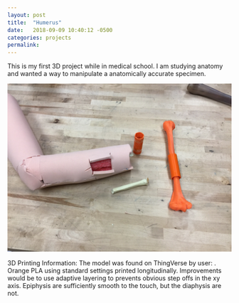 ```yaml
---
layout: post
title:  "Humerus"
date:   2018-09-09 10:40:12 -0500
categories: projects
permalink:
---
```


This is my first 3D project while in medical school. I am studying anatomy and wanted a way to manipulate a anatomically accurate specimen.

![image](/assests/posts/humerus_1.jpg)

3D Printing Information:
The model was found on ThingVerse by user: <here>.  
Orange PLA using standard settings printed longitudinally. Improvements would be to use adaptive layering to prevents obvious step offs in the xy axis. Epiphysis are sufficiently smooth to the touch, but the diaphysis are not.
